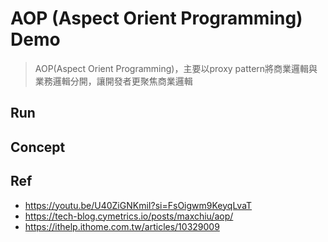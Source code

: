 # AOP (Aspect Orient Programming) Demo

> AOP(Aspect Orient Programming)，主要以proxy pattern將商業邏輯與業務邏輯分開，讓開發者更聚焦商業邏輯


## Run

## Concept

## Ref
- https://youtu.be/U40ZiGNKmiI?si=FsOigwm9KeyqLvaT
- https://tech-blog.cymetrics.io/posts/maxchiu/aop/
- https://ithelp.ithome.com.tw/articles/10329009